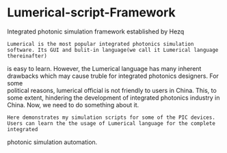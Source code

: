 # Lumerical-script-Framework
Integrated photonic simulation framework established by Hezq

    Lumerical is the most popular integrated photonics simulation software. Its GUI and bulit-in language(we call it Lumerical language thereinafter)
is easy to learn. However, the Lumerical language has many inherent drawbacks which may cause truble for integrated photonics designers. For some  
political reasons, lumerical official is not friendly to users in China. This, to some extent, hindering the development of integrated photonics industry 
in China. Now, we need to do something about it.  

    Here demonstrates my simulation scripts for some of the PIC devices. Users can learn the the usage of Lumerical language for the complete integrated
photonic simulation automation.    
    
    
    
    
